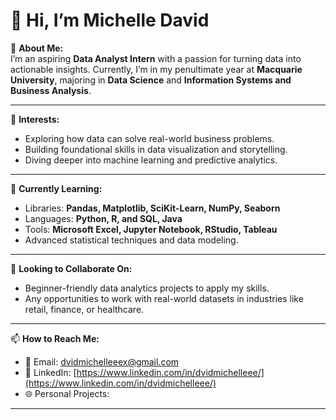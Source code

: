 # 👋 Hi, I’m Michelle David 

🌟 **About Me:**  
I’m an aspiring **Data Analyst Intern** with a passion for turning data into actionable insights. Currently, I’m in my penultimate year at **Macquarie University**, majoring in **Data Science** and **Information Systems and Business Analysis**.  

---

👀 **Interests:**  
- Exploring how data can solve real-world business problems.  
- Building foundational skills in data visualization and storytelling.  
- Diving deeper into machine learning and predictive analytics.  

---

🌱 **Currently Learning:**  
- Libraries: **Pandas, Matplotlib, SciKit-Learn, NumPy, Seaborn**
- Languages: **Python, R, and SQL, Java**  
- Tools: **Microsoft Excel, Jupyter Notebook, RStudio, Tableau**
- Advanced statistical techniques and data modeling. 

---

💞️ **Looking to Collaborate On:**  
- Beginner-friendly data analytics projects to apply my skills.  
- Any opportunities to work with real-world datasets in industries like retail, finance, or healthcare.  

---

📫 **How to Reach Me:**  
- 📧 Email: [dvidmichelleeex@gmail.com](mailto:dvidmichelleeex@gmail.com)  
- 💼 LinkedIn: [https://www.linkedin.com/in/dvidmichelleee/](https://www.linkedin.com/in/dvidmichelleee/)  
- 🌐 Personal Projects: 

---

